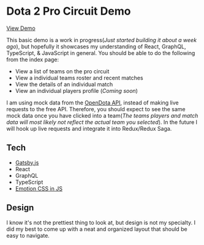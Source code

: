 # Dota 2 Pro Circuit Demo

[View Demo](https://dzuz14.github.io/)

This basic demo is a work in progress(*Just started building it about a week ago*), but hopefully it showcases my understanding of React, GraphQL, TypeScript, & JavaScript in general. You should be able to do the following from the index page:

- View a list of teams on the pro circuit
- View a individual teams roster and recent matches
- View the details of an individual match
- View an individual players profile (*Coming soon*)

I am using mock data from the [OpenDota API](https://docs.opendota.com/), instead of making live requests to the free API. Therefore, you should expect to see the same mock data once you have clicked into a team(*The teams players and match data will most likely not reflect the actual team you selected*). In the future I will hook up live requests and integrate it into Redux/Redux Saga.

## Tech

- [Gatsby.js](https://www.gatsbyjs.org/)
- React
- GraphQL
- TypeScript
- [Emotion CSS in JS](https://emotion.sh/docs/introduction)

## Design

I know it's not the prettiest thing to look at, but design is not my specialty. I did my best to come up with a neat and organized layout that should be easy to navigate.
